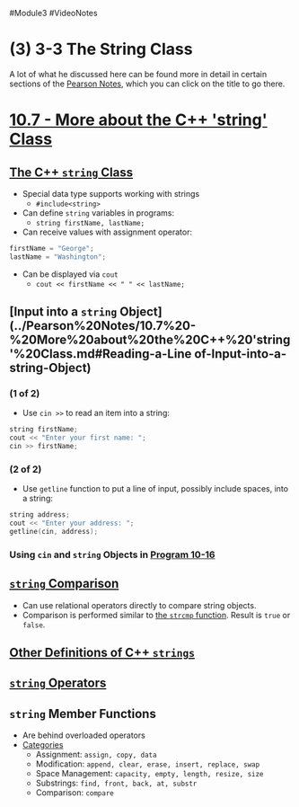 #Module3 #VideoNotes 
# (3) 3-3 The String Class
A lot of what he discussed here can be found more in detail in certain sections of the [Pearson Notes](../Pearson%20Notes), which you can click on the title to go there.
# [10.7 - More about the C++ 'string' Class](../Pearson%20Notes/10.7%20-%20More%20about%20the%20C++%20'string'%20Class.md)
## [The C++ `string` Class](../Pearson%20Notes/10.7%20-%20More%20about%20the%20C++%20'string'%20Class.md#Using-the-string-Class)
- Special data type supports working with strings
	- `#include<string>`
- Can define `string` variables in programs:
	- `string firstName, lastName;`
- Can receive values with assignment operator:
```c++
firstName = "George";
lastName = "Washington";
```
- Can be displayed via `cout`
	- `cout << firstName << " " << lastName;`

## [Input into a `string` Object](../Pearson%20Notes/10.7%20-%20More%20about%20the%20C++%20'string'%20Class.md#Reading-a-Line of-Input-into-a-string-Object)
### (1 of 2)
- Use `cin >>` to read an item into a string:
```c++
string firstName;
cout << "Enter your first name: ";
cin >> firstName;
```

### (2 of 2)
- Use `getline` function to put a line of input, possibly include spaces, into a string:
```c++
string address;
cout << "Enter your address: ";
getline(cin, address);
```

### Using `cin` and `string` Objects in [Program 10-16](../Pearson%20Notes/10.7%20-%20More%20about%20the%20C++%20'string'%20Class.md#Program-10-16)

## [`string` Comparison](../Pearson%20Notes/10.7%20-%20More%20about%20the%20C++%20'string'%20Class.md#Comparing-and-Sorting-string-Objects)
- Can use relational operators directly to compare string objects.
- Comparison is performed similar to [the `strcmp` function](../Pearson%20Notes/10.4%20-%20Library%20Functions%20for%20Working%20with%20C-Strings.md#The-`strcmp`-Function). Result is `true` or `false`.

## [Other Definitions of C++ `strings`](../Pearson%20Notes/10.7%20-%20More%20about%20the%20C++%20'string'%20Class.md#Table-10-7)

## [`string` Operators](../Pearson%20Notes/10.7%20-%20More%20about%20the%20C++%20'string'%20Class.md#Table-10-8)

## `string` Member Functions
- Are behind overloaded operators
- [Categories](../Pearson%20Notes/10.7%20-%20More%20about%20the%20C++%20'string'%20Class.md#Table-10-9)
	- Assignment: `assign, copy, data`
	- Modification: `append, clear, erase, insert, replace, swap`
	- Space Management: `capacity, empty, length, resize, size`
	- Substrings: `find, front, back, at, substr`
	- Comparison: `compare`